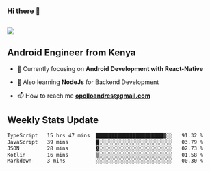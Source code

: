 ### Hi there 👋
<h2 align="left"><img src="https://readme-typing-svg.herokuapp.com?color=000000&lines=I'm+Andrew+Opollo😊;Welcome+to+my+Github😜"> </h2>

## Android Engineer from Kenya


- 🌱 Currently focusing on **Android Development with React-Native**

- 🔭 Also learning **NodeJs** for Backend Development

- 📫 How to reach me **opolloandres@gmail.com**


## Weekly Stats Update
<!--START_SECTION:waka-->

```txt
TypeScript   15 hrs 47 mins  ██████████████████████▓░░   91.32 %
JavaScript   39 mins         █░░░░░░░░░░░░░░░░░░░░░░░░   03.79 %
JSON         28 mins         ▓░░░░░░░░░░░░░░░░░░░░░░░░   02.73 %
Kotlin       16 mins         ▒░░░░░░░░░░░░░░░░░░░░░░░░   01.58 %
Markdown     3 mins          ░░░░░░░░░░░░░░░░░░░░░░░░░   00.30 %
```

<!--END_SECTION:waka-->



